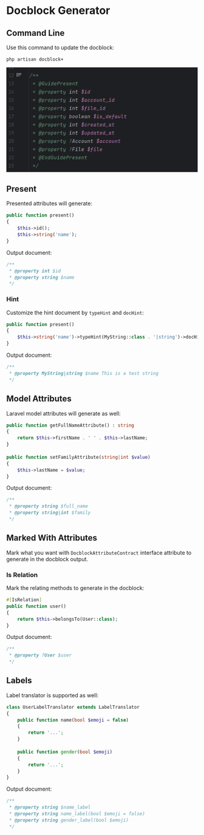 # Docblock Generator

## Command Line

Use this command to update the docblock:

```shell
php artisan docblock+
```

![Generated Docblock](screen_docblock.png)

## Present

Presented attributes will generate:

```php
public function present()
{
    $this->id();
    $this->string('name');
}
```

Output document:

```php
/**
 * @property int $id
 * @property string $name
 */
```

### Hint

Customize the hint document by `typeHint` and `docHint`:

```php
public function present()
{
    $this->string('name')->typeHint(MyString::class . '|string')->docHint('This is a test string');
}
```

Output document:

```php
/**
 * @property MyString|string $name This is a test string
 */
```


## Model Attributes

Laravel model attributes will generate as well:

```php
public function getFullNameAttribute() : string
{
    return $this->firstName . ' ' . $this->lastName;
}

public function setFamilyAttribute(string|int $value)
{
    $this->lastName = $value;
}
```

Output document:

```php
/**
 * @property string $full_name
 * @property string|int $family
 */
```


## Marked With Attributes

Mark what you want with `DocblockAttributeContract` interface attribute to
generate in the docblock output.

### Is Relation

Mark the relating methods to generate in the docblock:

```php
#[IsRelation]
public function user()
{
    return $this->belongsTo(User::class);
}
```

Output document:

```php
/**
 * @property ?User $user
 */
```


## Labels

Label translator is supported as well:

```php
class UserLabelTranslator extends LabelTranslator
{
    public function name(bool $emoji = false)
    {
        return '...';
    }
    
    public function gender(bool $emoji)
    {
        return '...';
    }
}
```

Output document:

```php
/**
 * @property string $name_label
 * @property string name_label(bool $emoji = false)
 * @property string gender_label(bool $emoji)
 */
```
